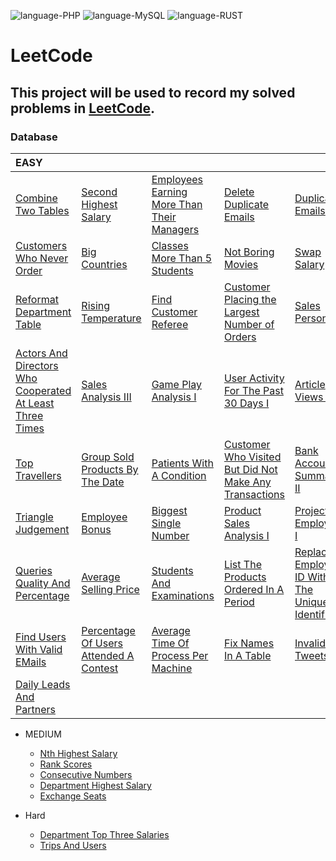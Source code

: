 ![language-PHP](https://img.shields.io/badge/language-PHP-%238a93bc)
![language-MySQL](https://img.shields.io/badge/language-MySQL-%23e89533)
![language-RUST](https://img.shields.io/badge/language-RUST-8d4004)

LeetCode
===
This project will be used to record my solved problems in [LeetCode](https://leetcode.com).
---

### Database

EASY|||||
| :- | :- | :- | :- | :- |
|[Combine Two Tables](Databases/Easy/CombineTwoTables.md)|[Second Highest Salary](Databases/Easy/SecondHighestSalary.md)|[Employees Earning More Than Their Managers](Databases/Easy/EmployeesEarningMoreThanTheirManagers.md)|[Delete Duplicate Emails](Databases/Easy/DeleteDuplicateEmails.md)|[Duplicate Emails](Databases/Easy/DuplicateEmails.md)|
|[Customers Who Never Order](Databases/Easy/CustomersWhoNeverOrder.md)|[Big Countries](Databases/Easy/BigCountries.md)|[Classes More Than 5 Students](Databases/Easy/ClassesMoreThan5Students.md)|[Not Boring Movies](Databases/Easy/NotBoringMovies.md)|[Swap Salary](Databases/Easy/SwapSalary.md)
|[Reformat Department Table](Databases/Easy/ReformatDepartmentTable.md)|[Rising Temperature](Databases/Easy/RisingTemperature.md)|[Find Customer Referee](Databases/Easy/FindCustomerReferee.md)|[Customer Placing the Largest Number of Orders](Databases/Easy/CustomerPlacingTheLargestNumberOfOrders.md)|[Sales Person](Databases/Easy/SalesPerson.md)|
|[Actors And Directors Who Cooperated At Least Three Times](Databases/Easy/ActorsAndDirectorsWhoCooperatedAtLeastThreeTimes.md)|[Sales Analysis III](Databases/Easy/SalesAnalysisIII.md)|[Game Play Analysis I](Databases/Easy/GamePlayAnalysisI.md)|[User Activity For The Past 30 Days I](Databases/Easy/UserActivityForThePast30DaysI.md)|[Article Views I](Databases/Easy/ArticleViewsI.md)|
|[Top Travellers](Databases/Easy/TopTravellers.md)|[Group Sold Products By The Date](Databases/Easy/GroupSoldProductsByTheDate.md)|[Patients With A Condition](Databases/Easy/PatientsWithACondition.md)|[Customer Who Visited But Did Not Make Any Transactions](Databases/Easy/CustomerWhoVisitedButDidNotMakeAnyTransactions.md)|[Bank Account Summary II](Databases/Easy/BankAccountSummaryII.md)|
|[Triangle Judgement](Databases/Easy/TriangleJudgement.md)|[Employee Bonus](Databases/Easy/EmployeeBonus.md)|[Biggest Single Number](Databases/Easy/BiggestSingleNumber.md)|[Product Sales Analysis I](Databases/Easy/ProductSalesAnalysisI.md)|[Project Employees I](Databases/Easy/ProjectEmployeesI.md)|
|[Queries Quality And Percentage](Databases/Easy/QueriesQualityAndPercentage.md)|[Average Selling Price](Databases/Easy/AverageSellingPrice.md)|[Students And Examinations](Databases/Easy/StudentsAndExaminations.md)|[List The Products Ordered In A Period](Databases/Easy/ListTheProductsOrderedInAPeriod.md)|[Replace Employee ID With The Unique Identifier](Databases/Easy/ReplaceEmployeeIDWithTheUniqueIdentifier.md)|
|[Find Users With Valid EMails](Databases/Easy/FindUsersWithValidEMails.md)|[Percentage Of Users Attended A Contest](Databases/Easy/PercentageOfUsersAttendedAContest.md)|[Average Time Of Process Per Machine](Databases/Easy/AverageTimeOfProcessPerMachine.md)|[Fix Names In A Table](Databases/Easy/FixNamesInATable.md)|[Invalid Tweets](Databases/Easy/InvalidTweets.md)|
|[Daily Leads And Partners](Databases/Easy/DailyLeadsAndPartners.md)|||||

- MEDIUM
    - [Nth Highest Salary](Databases/Medium/NthHighestSalary.md)
    - [Rank Scores](Databases/Medium/RankScores.md)
    - [Consecutive Numbers](Databases/Medium/ConsecutiveNumbers.md)
    - [Department Highest Salary](Databases/Medium/DepartmentHighestSalary.md)
    - [Exchange Seats](Databases/Medium/ExchangeSeats.md)

- Hard
    - [Department Top Three Salaries](Databases/Hard/DepartmentTopThreeSalaries.md)
    - [Trips And Users](Databases/Hard/TripsAndUsers.md)
